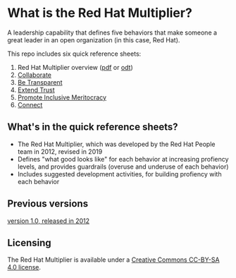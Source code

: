 # What is the Red Hat Multiplier?
A leadership capability that defines five behaviors that make someone a great leader in an open organization (in this case, Red Hat). 

This repo includes six quick reference sheets:
 1. Red Hat Multiplier overview ([pdf](Red_Hat_Multiplier_overview.pdf) or [odt](Red_Hat_Multiplier_overview.odt))
 2. [Collaborate](Collaborate)
 3. [Be Transparent](Be%20Transparent)
 4. [Extend Trust](Extend%20Trust)
 5. [Promote Inclusive Meritocracy](Promote%20Inclusive%20Meritocracy)
 6. [Connect](Connect)

## What's in the quick reference sheets?
 * The Red Hat Multiplier, which was developed by the Red Hat People team in 2012, revised in 2019
 * Defines "what good looks like" for each behavior at increasing profiency levels, and provides guardrails (overuse and underuse of each behavior)
 * Includes suggested development activities, for building profiency with each behavior
 
## Previous versions
[version 1.0, released in 2012](v1.0.2012)

## Licensing
The Red Hat Multiplier is available under a [Creative Commons CC-BY-SA 4.0 license](http://creativecommons.org/licenses/by-sa/4.0/). 

